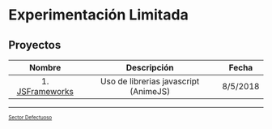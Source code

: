 # Experimentación Limitada

## Proyectos

| Nombre  | Descripción           | Fecha  |
| :---: |:---:| :---: |
| 1. [JSFrameworks](/jsframeworks/index.html) | Uso de librerias javascript (AnimeJS) | 8/5/2018 |

___
<sub><sup>[Sector Defectuoso](http://sectordefectuoso.com)</sup></sub>
